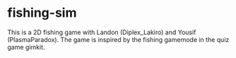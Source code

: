 # fishing-sim
This is a 2D fishing game with Landon (Diplex_Lakiro) and Yousif (PlasmaParadox). The game is inspired by the fishing gamemode in the quiz game gimkit.
